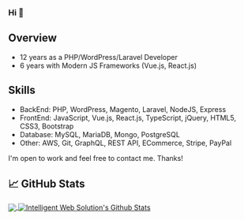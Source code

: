 ### Hi 👋

## Overview
-	12 years as a PHP/WordPress/Laravel Developer
-	6 years with Modern JS Frameworks (Vue.js, React.js)

## Skills
-	BackEnd: PHP, WordPress, Magento, Laravel, NodeJS, Express
-	FrontEnd: JavaScript, Vue.js, React.js, TypeScript, jQuery, HTML5, CSS3, Bootstrap
-	Database: MySQL, MariaDB, Mongo, PostgreSQL
-	Other: AWS, Git, GraphQL, REST API, ECommerce, Stripe, PayPal

I'm open to work and feel free to contact me.
Thanks!

## &#x1f4c8; GitHub Stats
<a href="https://github.com/rsm0128/rsm0128">
<img align="center" src="https://github-readme-stats.vercel.app/api/top-langs/?username=rsm0128&hide=blade&title_color=ffffff&text_color=c9cacc&icon_color=2bbc8a&bg_color=1d1f21&langs_count=8&layout=compact" />
</a>
<a href="https://github.com/rsm0128/rsm0128">
<img align="center" src="https://github-readme-stats.vercel.app/api?username=rsm0128&show_icons=true&count_private=true&title_color=ffffff&text_color=c9cacc&icon_color=2bbc8a&bg_color=1d1f21" alt="Intelligent Web Solution's Github Stats" />
</a>
